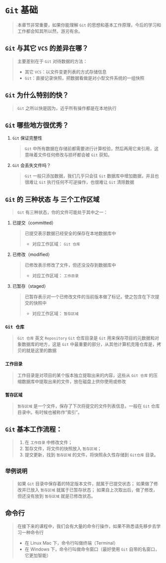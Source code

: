 # `Git` 基础

> 本章节非常重要，如果你能理解 `Git` 的思想和基本工作原理，今后的学习和工作都会知其所以然，游刃有余。

## `Git` 与其它 `VCS` 的差异在哪？

> 主要差别在于 `Git` 对待数据的方法：
>
> -   其它 `VCS`：以文件变更列表的方式存储信息
> -   `Git`：直接记录快照，把数据看做是对小型文件系统的一组快照

## `Git` 为什么特别的快？

> `Git` 之所以快是因为，近乎所有操作都是在本地执行

## `Git` 哪些地方很优秀？

1.  `Git` 保证完整性
    > `Git` 中所有数据在存储前都需要进行计算校验，然后再用它来引用，这意味着文件任何修改与损坏都会被 `Git` 获知。


2.  `Git` 会丢失文件吗？
    > `Git` 一般只添加数据，我们几乎只会往 `Git` 数据库中增加数据，并且也很难让 `Git` 执行任何不可逆操作，也很难让 `Git` 清除数据

## `Git` 的 三种状态 与 三个工作区域

> `Git` 有三种状态，你的文件可能处于其中之一：

1.  已提交（committed）

    > 已提交表示数据已经安全的保存在本地数据库中
    >
    > -   对应工作区域： `Git 仓库`

2.  已修改（modified）

    > 已修改表示修改了文件，但还没没存到数据库中
    >
    > -   对应工作区域： `工作目录`

3.  已暂存（staged）
    > 已暂存表示对一个已修改文件的当前版本做了标记，使之包含在下次提交的快照中
    >
    > -   对应工作区域： `暂存区域`

### `Git 仓库`

> `Git 仓库` 英文 `Repository`
> `Git` 仓库目录是 `Git` 用来保存项目的元数据和对象数据库的地方，这是 `Git` 中最重要的部分，从其他计算机克隆仓库是，拷贝的就是这里的数据

### `工作目录`

> 工作目录是对项目的某个版本独立提取出来的内容，这些从 `Git 仓库` 的压缩数据库中提取出来的文件，放在磁盘上供你使用或修改

### `暂存区域`

> `暂存区域` 是一个文件，保存了下次将提交的文件列表信息，一般在 `Git` 仓库目录中。有时候也被称作“索引”。

## `Git` 基本工作流程：

> 1.  在 `工作目录` 中修改文件；
> 2.  暂存文件，将文件的快照放入 `暂存区域`；
> 3.  提交更新，找到 `暂存区域` 的文件，将快照永久性存储到 `Git仓库` 目录。

## `举例说明`

> 如果 `Git` 目录中保存着的特定版本文件，就属于已提交状态；
> 如果做了修改并已放入 `暂存区域` 就属于已暂存状态；
> 如果自上次取出后，做了修改，但还没有放到 `暂存区域` 就是已修改状态。

## 命令行

> 在接下来的课程中，我们会有大量的命令行操作，如果不熟悉请先移步去学习一种命令行
>
> -   在 Linux Mac 下，命令行叫做终端（Terminal）
> -   在 Windows 下，命令行叫做命令窗口（最好使用 `Git` 自带的名窗口，它更加智能）
